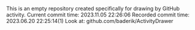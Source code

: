 This is an empty repository created specifically for drawing by GitHub activity.
Current commit time: 2023.11.05 22:26:06
Recorded commit time: 2023.06.20 22:25:14(1)
Look at: github.com/baderik/ActivityDrawer
